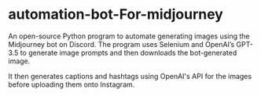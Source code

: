 # automation-bot-For-midjourney
An open-source Python program to automate generating images using the Midjourney bot on Discord. The program uses Selenium and OpenAI’s GPT-3.5 to generate image prompts and then downloads the bot-generated image.

It then generates captions and hashtags using OpenAI's API for the images before uploading them onto Instagram.

